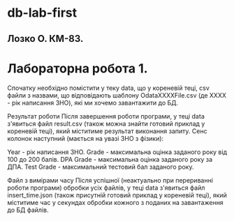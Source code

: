# db-lab-first

## Лозко О. КМ-83. 
# Лабораторна робота 1.

Спочатку необхідно помістити у теку data, що у кореневій теці, csv файли з назвами, що відповідають шаблону OdataXXXXFile.csv (де XXXX - рік написання ЗНО), які ми хочемо завантажити до БД.

Результат роботи Після завершення роботи програми, у теці data з'явиться файл result.csv (також можна знайти готовий приклад у кореневій теці), який міститиме результат виконання запиту. Сенс колонок наступний (мається на увазі ЗНО з фізики):

Year - рік написання ЗНО. Grade - максимальна оцінка заданого року від 100 до 200 балів. DPA Grade - максимальна оцінка заданого року за ДПА. Test Grade - максимальний тестовий бал заданого року.

Файл з вимірами часу Після успішної (неактуально при перериванні роботи програми) обробки усіх файлів, у теці data з'явиться файл insert_time.json (також присутній готовий приклад у кореневій теці), який міститиме час у секундах обробки кожного з поданих на завантаження до БД файлів.
